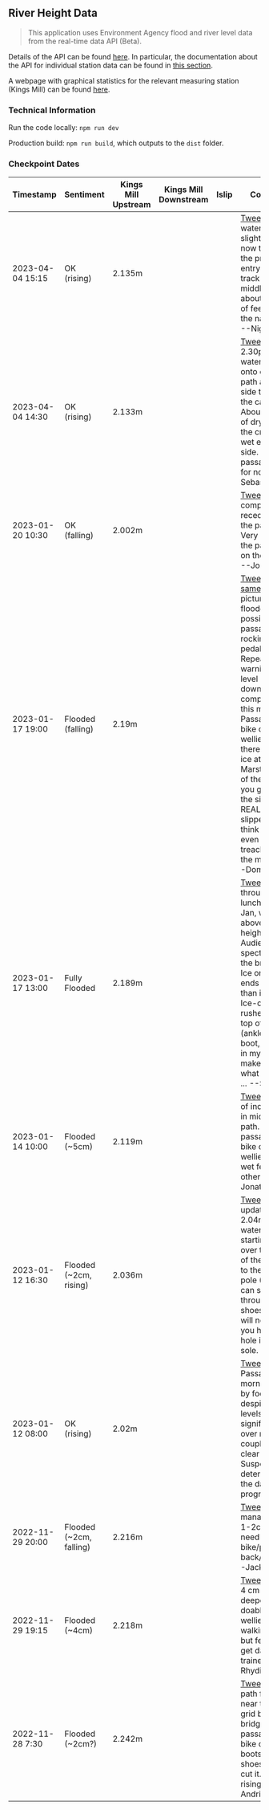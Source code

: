 ## River Height Data

> This application uses Environment Agency flood and river level data from the real-time data API (Beta).

Details of the API can be found [here](https://environment.data.gov.uk/flood-monitoring/doc/reference). In particular, the documentation about the API for individual station data can be found in [this section](https://environment.data.gov.uk/flood-monitoring/doc/reference#stations).

A webpage with graphical statistics for the relevant measuring station (Kings Mill) can be found [here](https://check-for-flooding.service.gov.uk/station/7071).


### Technical Information

Run the code locally: `npm run dev`

Production build: `npm run build`, which outputs to the `dist` folder.


### Checkpoint Dates

|Timestamp|Sentiment|Kings Mill Upstream|Kings Mill Downstream|Islip|Comment|
|---|---|---|---|---|---|
|2023-04-04 15:15|OK (rising)|2.135m|||[Tweet](https://twitter.com/marstonbikepath/status/1643256745370722305) The water is slightly higher now than in the previous entry. The dry track down the middle is about a couple of feet wide at the narrowest. --Nigel|
|2023-04-04 14:30|OK (rising)|2.133m|||[Tweet](https://twitter.com/marstonbikepath/status/1643251785010651140) At 2.30pm today water creeping onto cycle path at city side towards the cattle grid. About a meter of dry path on the crown but wet either side. So still passable for all for now.  --Sebastian|
|2023-01-20 10:30|OK (falling)|2.002m|||[Tweet](https://twitter.com/marstonbikepath/status/1616384075207512067) Water completely receded from the path now. Very icy along the path and on the bridge  --Jonathan|
|2023-01-17 19:00|Flooded (falling)|2.19m|||[Tweet from same time](https://twitter.com/marstonbikepath/status/1615423732972982306) my picture = fully flooded, possibly passable by rocking pedals; Repeating the warning. Water level has gone down compared with this morning. Passable on bike or in wellies. But there is black ice at the Marston end of the flood as you go around the signs - REALLY slippery! I think will be even more treacherous in the morning. --Dom W|
|2023-01-17 13:00|Fully Flooded|2.189m|||[Tweet](https://twitter.com/marstonbikepath/status/1615342590760566784) cycled through at lunchtime 17th Jan, water was above pedal height. Audience of spectators on the bridge end. Ice on both ends slippier than it looks. Ice-cold water rushed into the top of my right (ankle-height) boot, but none in my left... make of that what you will & ... --Sam|
|2023-01-14 10:00|Flooded (~5cm)|2.119m|||[Tweet](https://twitter.com/marstonbikepath/status/1614204598884995079) Couple of inches deep in middle of path. Easily passable on bike or in wellies. Very wet feet otherwise --Jonathan|
|2023-01-12 16:30|Flooded (~2cm, rising)|2.036m||| [Tweet](https://twitter.com/marstonbikepath/status/1613575883238817793) Latest update 2.04m/4:30pm water is just starting to run over the crest of the path up to the first light pole (?). You can still walk through in shoes but you will notice if you have a hole in your sole.  --K|
|2023-01-12 08:00|OK (rising)|2.02m|||[Tweet](https://twitter.com/marstonbikepath/status/1613445555677454337) Passable this morning even by foot, despite river levels rising significantly over night. A couple of feet clear at worst. Suspect it will deteriorate as the day progresses. --|
|2022-11-29 20:00|Flooded (~2cm, falling)|2.216m|||[Tweet](https://twitter.com/marstonbikepath/status/1597687669559115776) Nice manageable 1-2cm! No need for a bike/piggy back/wellies. --Jack Nunn|
|2022-11-29 19:15|Flooded (~4cm)|2.218m|||[Tweet](https://twitter.com/marstonbikepath/status/1597673804767105025) Approx 4 cm at the deepest, doable in wellies or solid walking shoes but feet will get damp in trainers --Rhydian|
|2022-11-28 7:30|Flooded (~2cm?)|2.242m|||[Tweet](https://twitter.com/marstonbikepath/status/1597133193714364416) Cycle path flooded near the cattle grid by the bridges. Easily passable by bike or in good boots. Work shoes won't cut it. Water rising.  --Andris|
